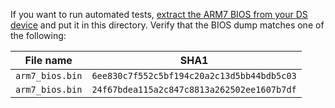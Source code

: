 If you want to run automated tests, [extract the ARM7 BIOS from your DS device](https://wiki.ds-homebrew.com/ds-index/ds-bios-firmware-dump) and put it in this directory. Verify that the BIOS dump matches one of the following:

| File name       | SHA1                                       |
| --------------- | ------------------------------------------ |
| `arm7_bios.bin` | `6ee830c7f552c5bf194c20a2c13d5bb44bdb5c03` |
| `arm7_bios.bin` | `24f67bdea115a2c847c8813a262502ee1607b7df` |
